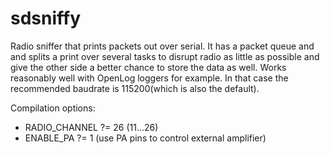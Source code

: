 # sdsniffy

Radio sniffer that prints packets out over serial. It has a packet queue and
and splits a print over several tasks to disrupt radio as little as possible and
give the other side a better chance to store the data as well. Works reasonably
well with OpenLog loggers for example. In that case the recommended baudrate
is 115200(which is also the default).

Compilation options:
* RADIO_CHANNEL ?= 26 (11...26)
* ENABLE_PA ?= 1 (use PA pins to control external amplifier)
